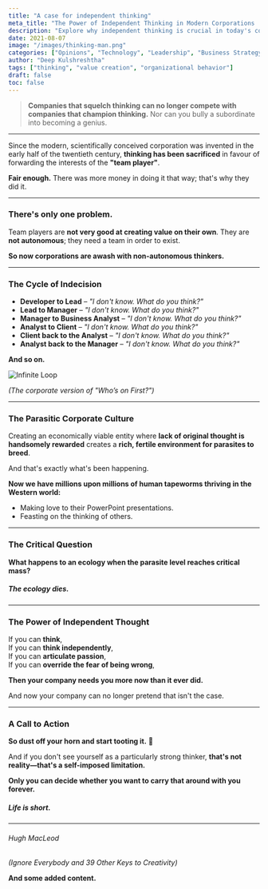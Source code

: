```yaml
---
title: "A case for independent thinking"
meta_title: "The Power of Independent Thinking in Modern Corporations | Breaking Free from Groupthink"
description: "Explore why independent thinking is crucial in today's corporate world. Learn how breaking free from groupthink and embracing autonomous thought can drive innovation and value creation in organizations."
date: 2021-08-07
image: "/images/thinking-man.png"
categories: ["Opinions", "Technology", "Leadership", "Business Strategy"]
author: "Deep Kulshreshtha"
tags: ["thinking", "value creation", "organizational behavior"]
draft: false
toc: false
---
```



> **Companies that squelch thinking can no longer compete with companies that champion thinking.** Nor can you bully a subordinate into becoming a genius.

---

Since the modern, scientifically conceived corporation was invented in the early half of the twentieth century, **thinking has been sacrificed** in favour of forwarding the interests of the **"team player"**.  

**Fair enough.** There was more money in doing it that way; that's why they did it.  

---

### **There's only one problem.**  
Team players are **not very good at creating value on their own**. They are **not autonomous**; they need a team in order to exist.  

**So now corporations are awash with non-autonomous thinkers.**  

---

### **The Cycle of Indecision**  

- **Developer to Lead** – *"I don't know. What do you think?"*  
- **Lead to Manager** – *"I don't know. What do you think?"*  
- **Manager to Business Analyst** – *"I don't know. What do you think?"*  
- **Analyst to Client** – *"I don't know. What do you think?"*  
- **Client back to the Analyst** – *"I don't know. What do you think?"*  
- **Analyst back to the Manager** – *"I don't know. What do you think?"*  

**And so on.**  

![Infinite Loop](https://media.giphy.com/media/3o7aTskHEUdgCQAXde/giphy.gif) 

*(The corporate version of "Who’s on First?")*  

---

### **The Parasitic Corporate Culture**  
Creating an economically viable entity where **lack of original thought is handsomely rewarded** creates a **rich, fertile environment for parasites to breed**.  

And that's exactly what's been happening.  

**Now we have millions upon millions of human tapeworms thriving in the Western world:**  
- Making love to their PowerPoint presentations.  
- Feasting on the thinking of others.  

---

### **The Critical Question**  
**What happens to an ecology when the parasite level reaches critical mass?**  

##### **The ecology dies.**  

---

### **The Power of Independent Thought**  
If you can **think**,  
If you can **think independently**,  
If you can **articulate passion**,  
If you can **override the fear of being wrong**,  

**Then your company needs you more now than it ever did.**  

And now your company can no longer pretend that isn't the case.  

---

### **A Call to Action**  
**So dust off your horn and start tooting it.**  🎺

And if you don't see yourself as a particularly strong thinker, **that's not reality—that's a self-imposed limitation.**  

**Only you can decide whether you want to carry that around with you forever.**  

##### **Life is short.**  

---

###### Hugh MacLeod  
*(Ignore Everybody and 39 Other Keys to Creativity)*

**And some added content.**  



